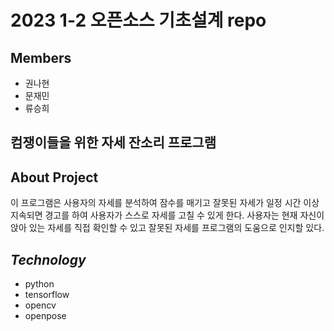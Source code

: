 # 2023 1-2 오픈소스 기초설계 repo
## Members
- 권나현
- 문재민
- 류승희
  
## 컴쟁이들을 위한 자세 잔소리 프로그램

## **About Project**
이 프로그램은 사용자의 자세를 분석하여 잠수를 매기고 잘못된 자세가 일정 시간 이상 지속되면 경고를 하여 사용자가 스스로 자세를 고칠 수 있게 한다. 사용자는 현재 자신이 앉아 있는 자세를 직접 확인할 수 있고 잘못된 자세를 프로그램의 도움으로 인지할 있다. 

## _Technology_
- python
- tensorflow
- opencv
- openpose
